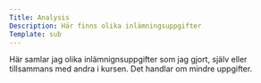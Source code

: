 ```yaml
---
Title: Analysis
Description: Här finns olika inlämningsuppgifter
Template: sub
---
```


Här samlar jag olika inlämnignsuppgifter som jag gjort, själv eller tillsammans med andra i kursen. Det handlar om mindre uppgifter.